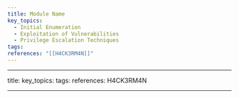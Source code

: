 ```yaml
---
title: Module Name
key_topics:
  - Initial Enumeration
  - Exploitation of Vulnerabilities
  - Privilege Escalation Techniques
tags: 
references: "[[H4CK3RM4N]]"
---
```




---
title: 
key_topics:
tags:
references: H4CK3RM4N

---
